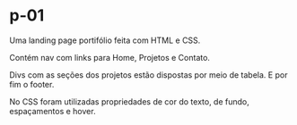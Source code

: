 # p-01

Uma landing page portifólio feita com HTML e CSS.

Contém nav com links para Home, Projetos e Contato.

Divs com as seções dos projetos estão dispostas por meio de tabela. E por fim o footer.

No CSS foram utilizadas propriedades de cor do texto, de fundo, espaçamentos e hover.

